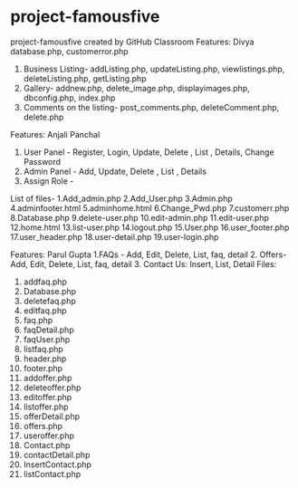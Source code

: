 # project-famousfive
project-famousfive created by GitHub Classroom
Features: Divya
database.php, customerror.php
1. Business Listing- addListing.php, updateListing.php, viewlistings.php, deleteListing.php, getListing.php
2. Gallery- addnew.php, delete_image.php, displayimages.php, dbconfig.php, index.php
3. Comments on the listing- post_comments.php, deleteComment.php, delete.php

Features: Anjali Panchal
1. User Panel - Register, Login, Update, Delete , List , Details, Change Password
2. Admin Panel - Add, Update, Delete , List , Details
3. Assign Role -

List of files-
1.Add_admin.php
2.Add_User.php
3.Admin.php
4.adminfooter.html
5.adminhome.html
6.Change_Pwd.php
7.customerr.php
8.Database.php
9.delete-user.php
10.edit-admin.php
11.edit-user.php
12.home.html
13.list-user.php
14.logout.php
15.User.php
16.user_footer.php
17.user_header.php
18.user-detail.php
19.user-login.php

Features: Parul Gupta
1.FAQs - Add, Edit, Delete, List, faq, detail
2. Offers- Add, Edit, Delete, List, faq, detail
3. Contact Us: Insert, List, Detail
Files:
1. addfaq.php
2. Database.php
3. deletefaq.php
4. editfaq.php
5. faq.php
6. faqDetail.php
7. faqUser.php
8. listfaq.php
9. header.php
10. footer.php
11. addoffer.php
12. deleteoffer.php
13. editoffer.php
14. listoffer.php
15. offerDetail.php
16. offers.php
17. useroffer.php
18. Contact.php
19. contactDetail.php
20. InsertContact.php
21. listContact.php
